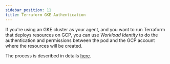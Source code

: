```yaml
---
sidebar_position: 11
title: Terraform GKE Authentication
---
```


If you're using an GKE cluster as your agent, and you want to run Terraform that deploys resources on GCP, you can use *Workload Identity* to do the authentication and permissions between the pod and the GCP account where the resources will be created.

The process is described in details [here](https://cloud.google.com/kubernetes-engine/docs/how-to/workload-identity#gcloud_3).



